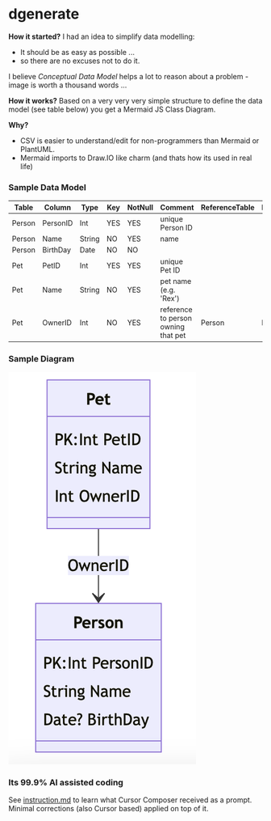 # dgenerate

**How it started?**
I had an idea to simplify data modelling: 
+ It should be as easy as possible ...
+ so there are no excuses not to do it. 

I believe *Conceptual Data Model* helps a lot to reason about a problem - image is worth a thousand words ... 

**How it works?**
Based on a very very very simple structure to define the data model (see table below) you get a Mermaid JS Class Diagram. 

**Why?** 
+ CSV is easier to understand/edit for non-programmers than Mermaid or PlantUML. 
+ Mermaid imports to Draw.IO like charm (and thats how its used in real life)

### Sample Data Model

| Table  | Column   | Type   | Key | NotNull | Comment                        | ReferenceTable | ReferenceColumn |
|--------|----------|--------|-----|---------|--------------------------------|----------------|-----------------|
| Person | PersonID | Int    | YES | YES     | unique Person ID               |                |                 |
| Person | Name     | String | NO  | YES     | name                           |                |                 |
| Person | BirthDay | Date   | NO  | NO      |                                |                |                 |
| Pet    | PetID    | Int    | YES | YES     | unique Pet ID                  |                |                 |
| Pet    | Name     | String | NO  | YES     | pet name (e.g. 'Rex')          |                |                 |
| Pet    | OwnerID  | Int    | NO  | YES     | reference to person owning that pet | Person    | PersonID        |


### Sample Diagram

![](sample.png)

### Its 99.9% AI assisted coding
See [instruction.md](instruction.md) to learn what Cursor Composer received as a prompt. Minimal corrections (also Cursor based) applied on top of it. 